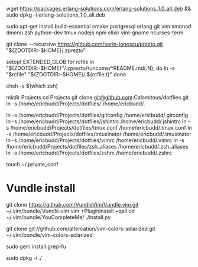 wget https://packages.erlang-solutions.com/erlang-solutions_1.0_all.deb && sudo dpkg -i erlang-solutions_1.0_all.deb

sudo apt-get install build-essential cmake postgresql erlang git vim xmonad dmenu zsh python-dev tmux nodejs npm elixir vim-gnome ncurses-term

git clone --recursive https://github.com/sorin-ionescu/prezto.git "${ZDOTDIR:-$HOME}/.zprezto"

setopt EXTENDED_GLOB
for rcfile in "${ZDOTDIR:-$HOME}"/.zprezto/runcoms/^README.md(.N); do
  ln -s "$rcfile" "${ZDOTDIR:-$HOME}/.${rcfile:t}"
done

chsh -s $(which zsh)

mkdir Projects
cd Projects
git clone git@github.com:Calamitous/dotfiles.git
ln -s /home/ericbudd/Projects/dotfiles/ /home/ericbudd/.

ln -s /home/ericbudd/Projects/dotfiles/gitconfig /home/ericbudd/.gitconfig
ln -s /home/ericbudd/Projects/dotfiles/jshintrc /home/ericbudd/.jshintrc
ln -s /home/ericbudd/Projects/dotfiles/tmux.conf /home/ericbudd/.tmux.conf
ln -s /home/ericbudd/Projects/dotfiles/tmuxinator /home/ericbudd/.tmuxinator
ln -s /home/ericbudd/Projects/dotfiles/vimrc /home/ericbudd/.vimrc
ln -s /home/ericbudd/Projects/dotfiles/zsh_aliases /home/ericbudd/.zsh_aliases
ln -s /home/ericbudd/Projects/dotfiles/zshrc /home/ericbudd/.zshrc

touch ~/.private_conf

# Vundle install
git clone https://github.com/VundleVim/Vundle.vim.git ~/.vim/bundle/Vundle.vim
vim +PluginInstall +qall
cd ~/.vim/bundle/YouCompleteMe/
./install.py

git clone git://github.com/altercation/vim-colors-solarized.git ~/.vim/bundle/vim-colors-solarized

sudo gem install grep-fu

sudo dpkg -i ./<file>

